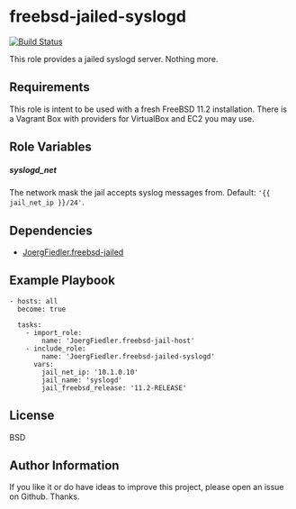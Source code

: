 freebsd-jailed-syslogd
======================

[![Build Status](https://travis-ci.org/JoergFiedler/freebsd-jailed-syslogd.svg?branch=master)](https://travis-ci.org/JoergFiedler/freebsd-jailed-syslogd)

This role provides a jailed syslogd server. Nothing more.

Requirements
------------

This role is intent to be used with a fresh FreeBSD 11.2 installation. There is a Vagrant Box with providers for VirtualBox and EC2 you may use.

Role Variables
--------------

##### syslogd_net

The network mask the jail accepts syslog messages from. Default: `'{{ jail_net_ip }}/24'`.

Dependencies
------------

- [JoergFiedler.freebsd-jailed](https://galaxy.ansible.com/joergfiedler/freebsd-jailed)

Example Playbook
----------------

    - hosts: all
      become: true
    
      tasks:
        - import_role:
            name: 'JoergFiedler.freebsd-jail-host'
        - include_role:
            name: 'JoergFiedler.freebsd-jailed-syslogd'
          vars:
            jail_net_ip: '10.1.0.10'
            jail_name: 'syslogd'
            jail_freebsd_release: '11.2-RELEASE'
        
License
-------

BSD

Author Information
------------------

If you like it or do have ideas to improve this project, please open an issue on Github. Thanks.
